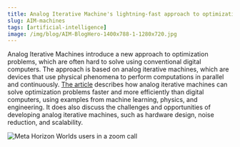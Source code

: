 ```yaml
---
title: Analog Iterative Machine's lightning-fast approach to optimization 
slug: AIM-machines
tags: [artificial-intelligence]
image: /img/blog/AIM-BlogHero-1400x788-1-1280x720.jpg
---
```


Analog Iterative Machines introduce a new approach to optimization problems, which are often hard to solve using conventional digital computers. The approach is based on analog iterative machines, which are devices that use physical phenomena to perform computations in parallel and continuously.<!--truncate--> [The article](https://www.microsoft.com/en-us/research/blog/unlocking-the-future-of-computing-the-analog-iterative-machines-lightning-fast-approach-to-optimization/) describes how analog iterative machines can solve optimization problems faster and more efficiently than digital computers, using examples from machine learning, physics, and engineering. It does also discuss the challenges and opportunities of developing analog iterative machines, such as hardware design, noise reduction, and scalability.

![Meta Horizon Worlds users in a zoom call](/img/blog/AIM-BlogHero-1400x788-1-1280x720.jpg)